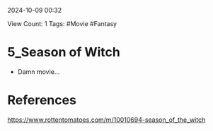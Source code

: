 2024-10-09 00:32

View Count: 1
Tags: #Movie #Fantasy

# 5_Season of Witch

- Damn movie...
# References
https://www.rottentomatoes.com/m/10010694-season_of_the_witch
